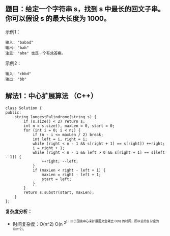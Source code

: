 ## 题目：给定一个字符串 s，找到 s 中最长的回文子串。你可以假设 s 的最大长度为 1000。

示例1：

```
输入: "babad"
输出: "bab"
注意: "aba" 也是一个有效答案。
```

示例2：

```
输入: "cbbd"
输出: "bb"
```

## 解法1：中心扩展算法 （C++）

```
class Solution {
public:
    string longestPalindrome(string s) {
        if (s.size() < 2) return s;
        int n = s.size(), maxLen = 0, start = 0;
        for (int i = 0; i < n;) {
            if (n - i <= maxLen / 2) break;
            int left = i, right = i;
            while (right < n - 1 && s[right + 1] == s[right]) ++right;
            i = right + 1;
            while (right < n - 1 && left > 0 && s[right + 1] == s[left - 1]) {
                ++right; --left;
            }
            if (maxLen < right - left + 1) {
                maxLen = right - left + 1;
                start = left;
            }
        }
        return s.substr(start, maxLen);
    }
};
```

**复杂度分析：**

* 时间复杂度：O(n^2) O(n <sup>2<sup>)，由于围绕中心来扩展回文会耗去 O(n) 的时间，所以总的复杂度为 O(n^2)。
